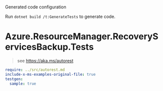 #
 Generated code configuration

Run `dotnet build /t:GenerateTests` to generate code.

# Azure.ResourceManager.RecoveryServicesBackup.Tests

> see https://aka.ms/autorest
``` yaml
require: ../src/autorest.md
include-x-ms-examples-original-file: true
testgen:
  sample: true
```
